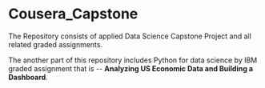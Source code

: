# Cousera_Capstone 
The Repository consists of applied Data Science Capstone Project and all related graded assignments.

The another part of this repository includes Python for data science by IBM graded assignment that is -- **Analyzing US Economic Data and Building a Dashboard**.


